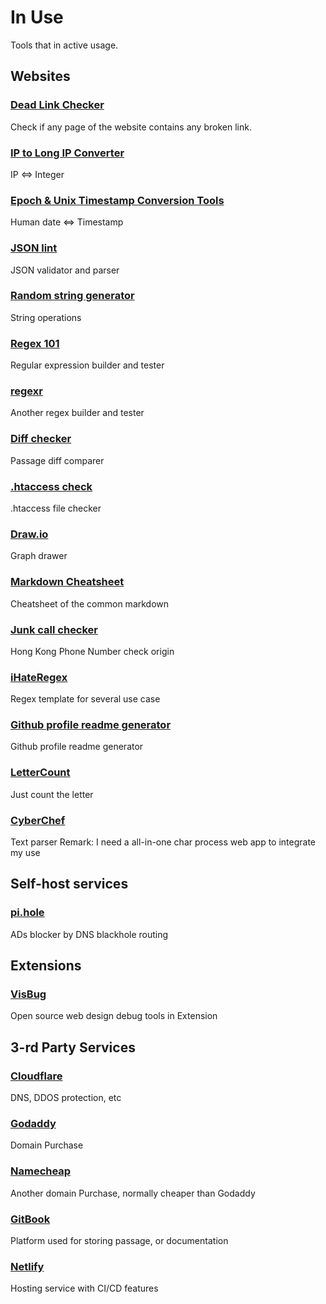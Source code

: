 # In Use

Tools that in active usage.


## Websites

### [Dead Link Checker](https://www.deadlinkchecker.com/website-dead-link-checker.asp)
Check if any page of the website contains any broken link.

### [IP to Long IP Converter](https://www.smartconversion.com/unit_conversion/IP_Address_Converter.aspx)
IP <=> Integer

### [Epoch & Unix Timestamp Conversion Tools](https://www.epochconverter.com/)
Human date <=> Timestamp

### [JSON lint](https://jsonlint.com/)
JSON validator and parser

### [Random string generator](http://www.unit-conversion.info/texttools/random-string-generator/)
String operations

### [Regex 101](https://regex101.com/)
Regular expression builder and tester

### [regexr](https://regexr.com/)
Another regex builder and tester

### [Diff checker](https://www.diffchecker.com/)
Passage diff comparer

### [.htaccess check](http://www.htaccesscheck.com/index.html)
.htaccess file checker

### [Draw.io](https://www.draw.io/)
Graph drawer

### [Markdown Cheatsheet](https://github.com/adam-p/markdown-here/wiki/Markdown-Cheatsheet)
Cheatsheet of the common markdown

### [Junk call checker](https://hkjunkcall.com/)
Hong Kong Phone Number check origin

### [iHateRegex](https://ihateregex.io/expr/)
Regex template for several use case

### [Github profile readme generator](https://rahuldkjain.github.io/gh-profile-readme-generator/)
Github profile readme generator

### [LetterCount](https://www.lettercount.com/)
Just count the letter

### [CyberChef](https://gchq.github.io/CyberChef/)
Text parser
Remark: I need a all-in-one char process web app to integrate my use


## Self-host services

### [pi.hole](https://pi-hole.net)
ADs blocker by DNS blackhole routing

## Extensions

### [VisBug](https://github.com/GoogleChromeLabs/ProjectVisBug)
Open source web design debug tools in Extension

## 3-rd Party Services

### [Cloudflare](https://www.cloudflare.com/)
DNS, DDOS protection, etc

### [Godaddy](https://godaddy.com/)
Domain Purchase

### [Namecheap](https://www.namecheap.com/)
Another domain Purchase, normally cheaper than Godaddy

### [GitBook](https://www.gitbook.com/)
Platform used for storing passage, or documentation

### [Netlify](https://www.netlify.com/products/)
Hosting service with CI/CD features
